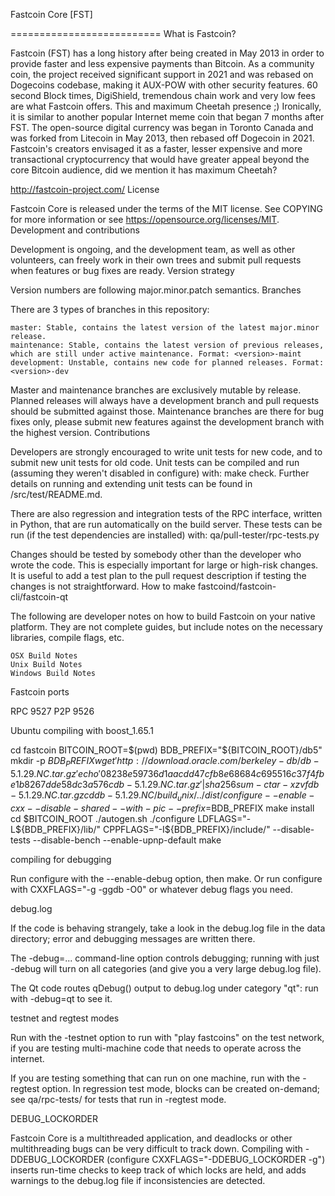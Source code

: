 Fastcoin Core [FST]

==========================
What is Fastcoin?

Fastcoin (FST) has a long history after being created in May 2013 in order to provide faster and less expensive payments than Bitcoin. As a community coin, the project received significant support in 2021 and was rebased on Dogecoins codebase, making it AUX-POW with other security features. 60 second Block times, DigiShield, tremendous chain work and very low fees are what Fastcoin offers. This and maximum Cheetah presence ;) Ironically, it is similar to another popular Internet meme coin that began 7 months after FST. The open-source digital currency was began in Toronto Canada and was forked from Litecoin in May 2013, then rebased off Dogecoin in 2021. Fastcoin's creators envisaged it as a faster, lesser expensive and more transactional cryptocurrency that would have greater appeal beyond the core Bitcoin audience, did we mention it has maximum Cheetah?

http://fastcoin-project.com/
License

Fastcoin Core is released under the terms of the MIT license. See COPYING for more information or see https://opensource.org/licenses/MIT.
Development and contributions

Development is ongoing, and the development team, as well as other volunteers, can freely work in their own trees and submit pull requests when features or bug fixes are ready.
Version strategy

Version numbers are following major.minor.patch semantics.
Branches

There are 3 types of branches in this repository:

    master: Stable, contains the latest version of the latest major.minor release.
    maintenance: Stable, contains the latest version of previous releases, which are still under active maintenance. Format: <version>-maint
    development: Unstable, contains new code for planned releases. Format: <version>-dev

Master and maintenance branches are exclusively mutable by release. Planned releases will always have a development branch and pull requests should be submitted against those. Maintenance branches are there for bug fixes only, please submit new features against the development branch with the highest version.
Contributions

Developers are strongly encouraged to write unit tests for new code, and to submit new unit tests for old code. Unit tests can be compiled and run (assuming they weren't disabled in configure) with: make check. Further details on running and extending unit tests can be found in /src/test/README.md.

There are also regression and integration tests of the RPC interface, written in Python, that are run automatically on the build server. These tests can be run (if the test dependencies are installed) with: qa/pull-tester/rpc-tests.py

Changes should be tested by somebody other than the developer who wrote the code. This is especially important for large or high-risk changes. It is useful to add a test plan to the pull request description if testing the changes is not straightforward.
How to make fastcoind/fastcoin-cli/fastcoin-qt

The following are developer notes on how to build Fastcoin on your native platform. They are not complete guides, but include notes on the necessary libraries, compile flags, etc.

    OSX Build Notes
    Unix Build Notes
    Windows Build Notes

Fastcoin ports

RPC 9527 P2P 9526

Ubuntu compiling with boost_1.65.1

cd fastcoin
BITCOIN_ROOT=$(pwd)
BDB_PREFIX="${BITCOIN_ROOT}/db5"
mkdir -p $BDB_PREFIX
wget 'http://download.oracle.com/berkeley-db/db-5.1.29.NC.tar.gz'
echo '08238e59736d1aacdd47cfb8e68684c695516c37f4fbe1b8267dde58dc3a576c db-5.1.29.NC.tar.gz' | sha256sum -c
tar -xzvf db-5.1.29.NC.tar.gz
cd db-5.1.29.NC/build_unix/
../dist/configure --enable-cxx --disable-shared --with-pic --prefix=$BDB_PREFIX
make install
cd $BITCOIN_ROOT
./autogen.sh
./configure LDFLAGS="-L${BDB_PREFIX}/lib/" CPPFLAGS="-I${BDB_PREFIX}/include/" --disable-tests --disable-bench --enable-upnp-default
make

compiling for debugging

Run configure with the --enable-debug option, then make. Or run configure with CXXFLAGS="-g -ggdb -O0" or whatever debug flags you need.

debug.log

If the code is behaving strangely, take a look in the debug.log file in the data directory; error and debugging messages are written there.

The -debug=... command-line option controls debugging; running with just -debug will turn on all categories (and give you a very large debug.log file).

The Qt code routes qDebug() output to debug.log under category "qt": run with -debug=qt to see it.

testnet and regtest modes

Run with the -testnet option to run with "play fastcoins" on the test network, if you are testing multi-machine code that needs to operate across the internet.

If you are testing something that can run on one machine, run with the -regtest option. In regression test mode, blocks can be created on-demand; see qa/rpc-tests/ for tests that run in -regtest mode.

DEBUG_LOCKORDER

Fastcoin Core is a multithreaded application, and deadlocks or other multithreading bugs can be very difficult to track down. Compiling with -DDEBUG_LOCKORDER (configure CXXFLAGS="-DDEBUG_LOCKORDER -g") inserts run-time checks to keep track of which locks are held, and adds warnings to the debug.log file if inconsistencies are detected.
